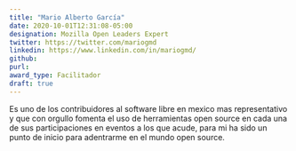```yaml
---
title: "Mario Alberto García"
date: 2020-10-01T12:31:08-05:00
designation: Mozilla Open Leaders Expert
twitter: https://twitter.com/mariogmd
linkedin: https://www.linkedin.com/in/mariogmd/
github: 
purl: 
award_type: Facilitador
draft: true
---
```


Es uno de los contribuidores al software libre en mexico mas representativo y que con orgullo fomenta el uso de herramientas open source en cada una de sus participaciones en eventos a los que acude, para mi ha sido un punto de inicio para adentrarme en el mundo open source. 
